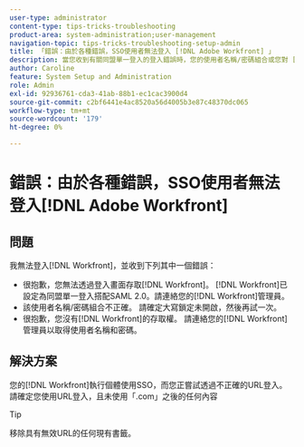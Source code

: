 ```yaml
---
user-type: administrator
content-type: tips-tricks-troubleshooting
product-area: system-administration;user-management
navigation-topic: tips-tricks-troubleshooting-setup-admin
title: 「錯誤：由於各種錯誤，SSO使用者無法登入 [!DNL Adobe Workfront] 」
description: 當您收到有關同盟單一登入的登入錯誤時，您的使用者名稱/密碼組合或您對 [!DNL Workfront], the problem might be that your [!DNL Workfront] 執行個體的存取使用SSO，而您嘗試使用不正確的URL登入。 請確定您使用URL登入，且未使用「.com」之後的任何內容。
author: Caroline
feature: System Setup and Administration
role: Admin
exl-id: 92936761-cda3-41ab-88b1-ec1cac3900d4
source-git-commit: c2bf6441e4ac8520a56d4005b3e87c48370dc065
workflow-type: tm+mt
source-wordcount: '179'
ht-degree: 0%

---
```


# 錯誤：由於各種錯誤，SSO使用者無法登入[!DNL Adobe Workfront]

## 問題

我無法登入[!DNL Workfront]，並收到下列其中一個錯誤：

* 很抱歉，您無法透過登入畫面存取[!DNL Workfront]。 [!DNL Workfront]已設定為同盟單一登入搭配SAML 2.0。請連絡您的[!DNL Workfront]管理員。
* 該使用者名稱/密碼組合不正確。 請確定大寫鎖定未開啟，然後再試一次。
* 很抱歉，您沒有[!DNL Workfront]的存取權。 請連絡您的[!DNL Workfront]管理員以取得使用者名稱和密碼。

## 解決方案

您的[!DNL Workfront]執行個體使用SSO，而您正嘗試透過不正確的URL登入。 請確定您使用URL登入，且未使用「.com」之後的任何內容

>[!TIP]
>
>移除具有無效URL的任何現有書籤。
